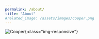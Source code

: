 ```yaml
---
permalink: /about/
title: "About"
#related_image: /assets/images/cooper.png
---
```

![Cooper](/assets/images/cooper2.jpg){:class="img-responsive"}